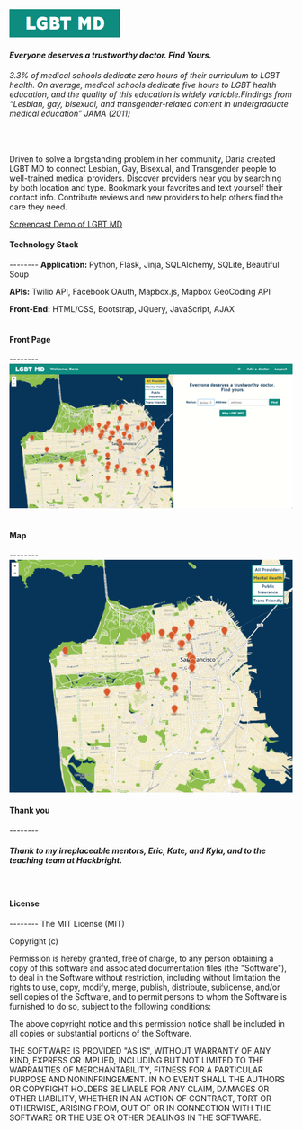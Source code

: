 <img src="/img/Logo.png">
<h4><i>Everyone deserves a trustworthy doctor. Find Yours.</i></h4>

<i><h6>
      3.3% of medical schools dedicate zero hours of their curriculum to LGBT health. On average, medical schools dedicate five hours to LGBT health education, and the quality of this education is widely variable.Findings from “Lesbian, gay, bisexual, and transgender-related content in undergraduate medical education” JAMA (2011)</h6> </i><br>

Driven to solve a longstanding problem in her community, Daria created LGBT MD to connect Lesbian, Gay, Bisexual, and Transgender people to well-trained medical providers. Discover providers near you by searching by both location and type. Bookmark your favorites and text yourself their contact info. Contribute reviews and new providers to help others find the care they need.<br>

[Screencast Demo of LGBT MD](http://youtu.be/j_h-nyEkpcI)

<h4>Technology Stack</h4>
--------
<b>Application: </b>Python, Flask, Jinja, SQLAlchemy, SQLite, Beautiful Soup <br>

<b>APIs:</b> Twilio API, Facebook OAuth, Mapbox.js, Mapbox GeoCoding API<br>

<b>Front-End:</b> HTML/CSS, Bootstrap, JQuery, JavaScript, AJAX<br><br>



<h4>Front Page</h4>
--------
<img src="/img/Front.png"><br><br>
<h4>Map</h4>
--------
<img src="/img/map2.png"><br>

<h4>Thank you</h4>
--------
<h5>Thank to my irreplaceable mentors, Eric, Kate, and Kyla, and to the teaching team at Hackbright.</h5><br>

<h4>License</h5>
--------
The MIT License (MIT)

Copyright (c) <year> <copyright holders>

Permission is hereby granted, free of charge, to any person obtaining a copy
of this software and associated documentation files (the "Software"), to deal
in the Software without restriction, including without limitation the rights
to use, copy, modify, merge, publish, distribute, sublicense, and/or sell
copies of the Software, and to permit persons to whom the Software is
furnished to do so, subject to the following conditions:

The above copyright notice and this permission notice shall be included in
all copies or substantial portions of the Software.

THE SOFTWARE IS PROVIDED "AS IS", WITHOUT WARRANTY OF ANY KIND, EXPRESS OR
IMPLIED, INCLUDING BUT NOT LIMITED TO THE WARRANTIES OF MERCHANTABILITY,
FITNESS FOR A PARTICULAR PURPOSE AND NONINFRINGEMENT. IN NO EVENT SHALL THE
AUTHORS OR COPYRIGHT HOLDERS BE LIABLE FOR ANY CLAIM, DAMAGES OR OTHER
LIABILITY, WHETHER IN AN ACTION OF CONTRACT, TORT OR OTHERWISE, ARISING FROM,
OUT OF OR IN CONNECTION WITH THE SOFTWARE OR THE USE OR OTHER DEALINGS IN
THE SOFTWARE.
